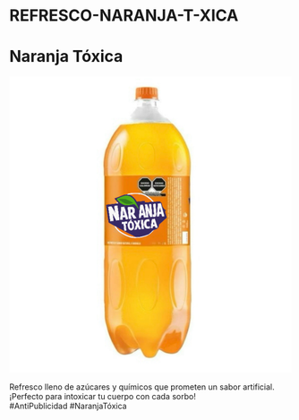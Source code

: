 # REFRESCO-NARANJA-T-XICA
<!DOCTYPE html>
<html lang="es">
<head>
    <meta charset="UTF-8" />
    <meta name="viewport" content="width=device-width, initial-scale=1" />
    
            
</head>
<body>
    <h1>Naranja Tóxica</h1>
    <img src="IMG_6919NARANJA.jpg" alt="Botella de Naranja Tóxica" />
    <p>
        Refresco lleno de azúcares y químicos que prometen un sabor artificial. <br />
        ¡Perfecto para intoxicar tu cuerpo con cada sorbo!<br />
        #AntiPublicidad #NaranjaTóxica
    </p>
</body>
</html>
